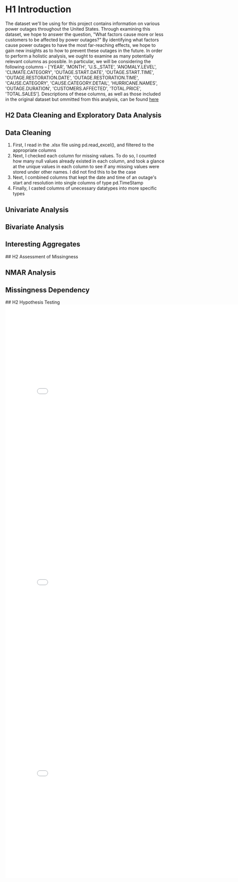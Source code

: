 # H1 Introduction

The dataset we'll be using for this project contains information on various power outages throughout the United States. Through examining this dataset, we hope to answer the question, "What factors cause more or less customers to be affected by power outages?" By identifying what factors cause power outages to have the most far-reaching effects, we hope to gain new insights as to how to prevent these outages in the future.
In order to perform a holistic analysis, we ought to examine as many potentially relevant columns as possible. In particular, we will be considering the following columns - ['YEAR', 'MONTH', 'U.S._STATE', 'ANOMALY.LEVEL', 'CLIMATE.CATEGORY', 'OUTAGE.START.DATE', 'OUTAGE.START.TIME', 'OUTAGE.RESTORATION.DATE', 'OUTAGE.RESTORATION.TIME', 'CAUSE.CATEGORY', 'CAUSE.CATEGORY.DETAIL', 'HURRICANE.NAMES', 'OUTAGE.DURATION', 'CUSTOMERS.AFFECTED', 'TOTAL.PRICE', 'TOTAL.SALES']. Descriptions of these columns, as well as those included in the original dataset but ommitted from this analysis, can be found [here](https://www.sciencedirect.com/science/article/pii/S2352340918307182>)

## H2 Data Cleaning and Exploratory Data Analysis

<h2> Data Cleaning </h2>

1. First, I read in the .xlsx file using pd.read_excel(), and filtered to the appropriate columns 
2. Next, I checked each column for missing values. To do so, I counted how many null values already existed in each column, and took a glance at the unique values in each column to see if any missing values were stored under other names. I did not find this to be the case
3. Next, I combined columns that kept the date and time of an outage's start and resolution into single columns of type pd.TimeStamp
4. Finally, I casted columns of unecessary datatypes into more specific types

<h2> Univariate Analysis </h2>
<h2> Bivariate Analysis </h2>
<h2> Interesting Aggregates </h2>
## H2 Assessment of Missingness
<h2> NMAR Analysis </h2>
<h2> Missingness Dependency </h2>
## H2 Hypothesis Testing

<iframe src="assets/OUTAGE.DURATION_missingness.html" width=800 height=600 frameBorder=0></iframe>
<iframe src="assets/TOTAL.PRICE_missingness.html" width=800 height=600 frameBorder=0></iframe>
<iframe src="assets/TOTAL.SALES_missingness.html" width=800 height=600 frameBorder=0></iframe>